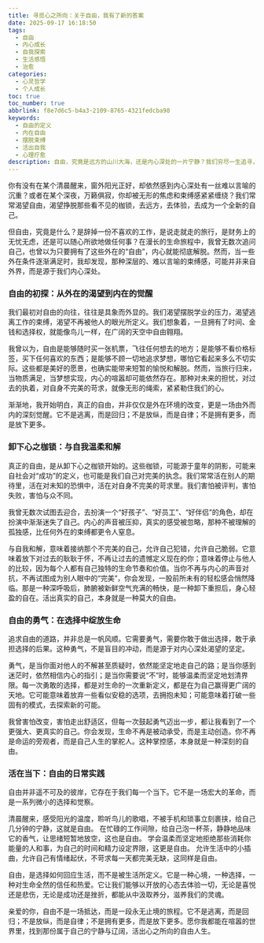 ```yaml
---
title: 寻觅心之所向：关于自由，我有了新的答案
date: 2025-09-17 16:18:50
tags:
  - 自由
  - 内心成长
  - 自我探索
  - 生活感悟
  - 治愈
categories:
  - 心灵哲学
  - 个人成长
toc: true
toc_number: true
abbrlink: f8e7d6c5-b4a3-2109-8765-4321fedcba98
keywords:
  - 自由的定义
  - 内在自由
  - 摆脱束缚
  - 活出自我
  - 心理疗愈
description: 自由，究竟是远方的山川大海，还是内心深处的一片宁静？我们穷尽一生追寻，却常常在喧嚣中迷失。这篇文章，想与你一同探索自由的真谛，从外在的渴望到内在的觉醒，卸下无形的枷锁，找回心之所向，活出真正属于自己的生命姿态。
---
```


你有没有在某个清晨醒来，窗外阳光正好，却依然感到内心深处有一丝难以言喻的沉重？或者在某个深夜，万籁俱寂，你却被无形的焦虑和束缚感紧紧缠绕？我们常常渴望自由，渴望挣脱那些看不见的枷锁，去远方，去体验，去成为一个全新的自己。

但自由，究竟是什么？是辞掉一份不喜欢的工作，是说走就走的旅行，是财务上的无忧无虑，还是可以随心所欲地做任何事？在漫长的生命旅程中，我曾无数次追问自己，也曾以为只要拥有了这些外在的“自由”，内心就能彻底解脱。然而，当一些外在条件逐渐满足时，我却发现，那种深层的、难以言喻的束缚感，可能并非来自外界，而是源于我们内心深处。

### 自由的初探：从外在的渴望到内在的觉醒

我们最初对自由的向往，往往是具象而外显的。我们渴望摆脱学业的压力，渴望逃离工作的束缚，渴望不再被他人的眼光所定义。我们想象着，一旦拥有了时间、金钱和选择权，就能像鸟儿一样，在广阔的天空中自由翱翔。

我曾以为，自由是能够随时买一张机票，飞往任何想去的地方；是能够不看价格标签，买下任何喜欢的东西；是能够不顾一切地追求梦想，哪怕它看起来多么不切实际。这些都是美好的愿景，也确实能带来短暂的愉悦和解脱。然而，当旅行归来，当物质满足，当梦想实现，内心的喧嚣却可能依然存在。那种对未来的担忧，对过去的执着，对自身不完美的苛求，就像无形的绳索，紧紧勒住我们的心。

渐渐地，我开始明白，真正的自由，并非仅仅是外在环境的改变，更是一场由外而内的深刻觉醒。它不是逃离，而是回归；不是放纵，而是自律；不是拥有更多，而是放下更多。

### 卸下心之枷锁：与自我温柔和解

真正的自由，是从卸下心之枷锁开始的。这些枷锁，可能源于童年的阴影，可能来自社会对“成功”的定义，也可能是我们自己对完美的执念。我们常常活在别人的期待里，活在对未知的恐惧中，活在对自身不完美的苛求里。我们害怕被评判，害怕失败，害怕与众不同。

我曾无数次试图去迎合，去扮演一个“好孩子”、“好员工”、“好伴侣”的角色，却在扮演中渐渐迷失了自己。内心的声音被压抑，真实的感受被忽略，那种不被理解的孤独感，比任何外在的束缚都更令人窒息。

与自我和解，意味着接纳那个不完美的自己，允许自己犯错，允许自己脆弱。它意味着放下对过去的耿耿于怀，不再让过去的遗憾定义现在的你；意味着停止与他人的比较，因为每个人都有自己独特的生命节奏和价值。当你不再与内心的声音对抗，不再试图成为别人眼中的“完美”，你会发现，一股前所未有的轻松感会悄然降临。那是一种深呼吸后，肺腑被新鲜空气充满的畅快，是一种卸下重担后，身心轻盈的自在。活出真实的自己，本身就是一种莫大的自由。

### 自由的勇气：在选择中绽放生命

追求自由的道路，并非总是一帆风顺。它需要勇气，需要你敢于做出选择，敢于承担选择的后果。这种勇气，不是盲目的冲动，而是源于对内心深处渴望的坚定。

勇气，是当你面对他人的不解甚至质疑时，依然能坚定地走自己的路；是当你感到迷茫时，依然相信内心的指引；是当你需要说“不”时，能够温柔而坚定地划清界限。每一次勇敢的选择，都是对生命的一次重新定义，都是在为自己赢得更广阔的天地。它可能意味着放弃一些看似安稳的选项，去拥抱未知；可能意味着打破一些固有的模式，去探索新的可能。

我曾害怕改变，害怕走出舒适区，但每一次鼓起勇气迈出一步，都让我看到了一个更强大、更真实的自己。你会发现，生命不再是被动承受，而是主动创造。你不再是命运的旁观者，而是自己人生的掌舵人。这种掌控感，本身就是一种深刻的自由。

### 活在当下：自由的日常实践

自由并非遥不可及的彼岸，它存在于我们每一个当下。它不是一场宏大的革命，而是一系列微小的选择和觉察。

清晨醒来，感受阳光的温度，聆听鸟儿的歌唱，不被手机和琐事立刻裹挟，给自己几分钟的宁静，这就是自由。
在忙碌的工作间隙，给自己泡一杯茶，静静地品味它的香气，让思绪短暂地放空，这也是自由。
学会温柔而坚定地拒绝那些消耗你能量的人和事，为自己的时间和精力设定界限，这更是自由。
允许生活中的小插曲，允许自己有情绪起伏，不苛求每一天都完美无缺，这同样是自由。

自由，是选择如何回应生活，而不是被生活所定义。它是一种心境，一种选择，一种对生命全然的信任和热爱。它让我们能够以开放的心态去体验一切，无论是喜悦还是悲伤，无论是成功还是挫折，都能从中汲取养分，滋养我们的灵魂。

亲爱的你，自由不是一场抵达，而是一段永无止境的旅程。它不是逃离，而是回归；不是放纵，而是自律；不是拥有更多，而是放下更多。愿你我都能在喧嚣的世界里，找到那份属于自己的宁静与辽阔，活出心之所向的自由人生。